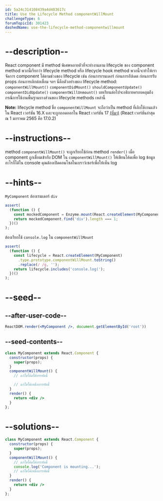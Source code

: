 ```yaml
---
id: 5a24c314108439a4d403617c
title: Use the Lifecycle Method componentWillMount
challengeType: 6
forumTopicId: 301423
dashedName: use-the-lifecycle-method-componentwillmount
---
```


# --description--

React component มี method พิเศษหลายตัวที่จะทำงานตาม lifecycle ของ component 
method พวกนี้เรียกว่า lifecycle method หรือ lifecycle hook 
method พวกนี้จะทำให้เราจัดการ component ได้ตามช่วงของ lifecycle เช่น ก่อนการเรนเดอร์ ก่อนการอัปเดต ก่อนการรับ props ก่อนการเลิกต่อเชื่อม ฯลฯ 
นี่คือตัวอย่างของ lifecycle method: `componentWillMount()` `componentDidMount()` `shouldComponentUpdate()` `componentDidUpdate()` `componentWillUnmount()` 
บทเรียนต่อไปจะอธิบายครอบคลุมถึงกรณีการใช้งานพื้นฐานบางส่วนของ lifecycle methods เหล่านี้

**Note:** lifecycle method ชื่อ `componentWillMount` จะถือว่าเป็น method ที่เลิกใช้งานแล้วใน React เวอร์ชัน 16.X และจะถูกถอดออกใน React เวอร์ชัน 17  [(ที่มา)](https://reactjs.org/blog/2018/03/27/update-on-async-rendering.html) 
(React เวอร์ชันล่าสุด ณ 1 มกราคม 2565 คือ 17.0.2)

# --instructions--

method `componentWillMount()` จะถูกเรียกใช้ก่อน method `render()` เมื่อ component ถูกเชื่อมเข้ากับ DOM 
ใน `componentWillMount()` ให้เขียนโค้ดเพื่อ log ข้อมูลอะไรก็ได้ใน console
คุณต้องเปิดคอนโซลในเบราว์เซอร์เพื่อให้เห็น log

# --hints--

`MyComponent` ต้องเรนเดอร์ `div`

```js
assert(
  (function () {
    const mockedComponent = Enzyme.mount(React.createElement(MyComponent));
    return mockedComponent.find('div').length === 1;
  })()
);
```

ต้องเรียกใช้ `console.log` ใน `componentWillMount`

```js
assert(
  (function () {
    const lifecycle = React.createElement(MyComponent)
      .type.prototype.componentWillMount.toString()
      .replace(/ /g, '');
    return lifecycle.includes('console.log(');
  })()
);
```

# --seed--

## --after-user-code--

```jsx
ReactDOM.render(<MyComponent />, document.getElementById('root'))
```

## --seed-contents--

```jsx
class MyComponent extends React.Component {
  constructor(props) {
    super(props);
  }
  componentWillMount() {
    // แก้ไขโค้ดใต้บรรทัดนี้

    // แก้ไขโค้เหนือบรรทัดนี้
  }
  render() {
    return <div />
  }
};
```

# --solutions--

```jsx
class MyComponent extends React.Component {
  constructor(props) {
    super(props);
  }
  componentWillMount() {
    // แก้ไขโค้ดใต้บรรทัดนี้
    console.log('Component is mounting...');
    // แก้ไขโค้เหนือบรรทัดนี้
  }
  render() {
    return <div />
  }
};
```
